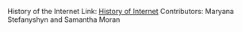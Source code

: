 History of the Internet Link: 
[History of Internet](http://internethistorywebsite.eastus.azurecontainer.io/home.html)
Contributors: Maryana Stefanyshyn and Samantha Moran